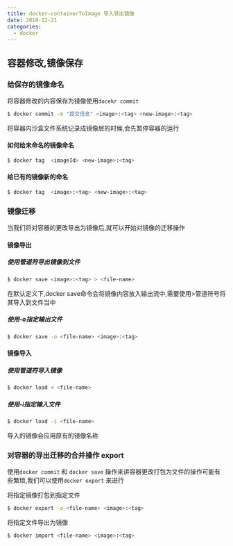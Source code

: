 ```yaml
---
title: docker-containerToImage 导入导出镜像
date: 2018-12-21
categories: 
  - docker
---
```


## 容器修改,镜像保存

### 给保存的镜像命名

将容器修改的内容保存为镜像使用`docekr commit`

``` bash
$ docker commit -m "提交信息" <image>:<tag> <new-image>:<tag>
```

将容器内沙盒文件系统记录成镜像层的时候,会先暂停容器的运行

#### 如何给未命名的镜像命名

``` bash
$ docker tag  <imageId> <new-image>:<tag>
```

#### 给已有的镜像新的命名

``` bash
$ docker tag  <image>:<tag> <new-image>:<tag>
```

### 镜像迁移

当我们将对容器的更改导出为镜像后,就可以开始对镜像的迁移操作

#### 镜像导出

##### 使用管道符导出镜像到文件

``` bash
$ docker save <image>:<tag> > <file-name>
```

在默认定义下,docker save命令会将镜像内容放入输出流中,需要使用>管道符号将其导入到文件当中

##### 使用-o指定输出文件

``` bash
$ docker save -o <file-name> <image>:<tag>
```

#### 镜像导入

##### 使用管道符导入镜像

``` bash
$ docker load < <file-name>
```

##### 使用-i指定输入文件

``` bash
$ docker load -i <file-name>
```

导入的镜像会应用原有的镜像名称
 
### 对容器的导出迁移的合并操作 export

使用`docker commit` 和 `docker save` 操作来讲容器更改打包为文件的操作可能有些繁琐,我们可以使用`docker export` 来进行


将指定镜像打包到指定文件

``` bash
$ docker export -o <file-name> <image>:<tag>
```

将指定文件导出为镜像

``` bash
$ docker import <file-name> <image>:<tag>
```
